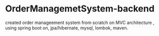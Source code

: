# OrderManagemetSystem-backend
created order manageement system from scratch on  MVC architecture , using spring boot on, jpa/hibernate, mysql, lombok, maven.
